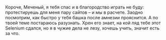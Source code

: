 Короче, Меченый, я тебя спас и в благородство играть не буду: протестируешь для меня пару сайтов – и мы в расчете. Заодно посмотрим, как быстро у тебя башка после амнезии прояснится. А по твоей теме постараюсь разузнать. Хрен его знает, на кой ляд тебе этот Selenium сдался, но я в чужие дела не лезу, хочешь учить, значит есть за что.
